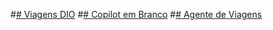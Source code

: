 #[# Viagens DIO](https://copilotstudio.microsoft.com/environments/4cd5f1fc-1c31-eba0-b703-3ffcf1f2e5e5/bots/cr81e_viagensDio/canvas?__version__=2&enableFileAttachment=true)
#[# Copilot em Branco](https://copilotstudio.microsoft.com/environments/4cd5f1fc-1c31-eba0-b703-3ffcf1f2e5e5/bots/cr81e_dioCopilot/canvas?__version__=2&enableFileAttachment=true)
#[# Agente de Viagens](https://copilotstudio.microsoft.com/environments/4cd5f1fc-1c31-eba0-b703-3ffcf1f2e5e5/bots/cr81e_agenteDeViagem/canvas?__version__=2&enableFileAttachment=true)
